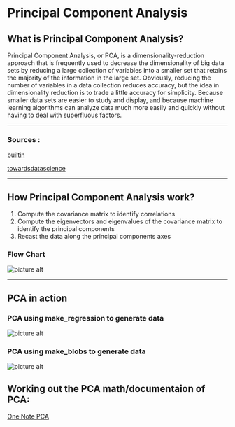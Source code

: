 # Principal Component Analysis

## What is Principal Component Analysis?
Principal Component Analysis, or PCA, is a dimensionality-reduction approach that is frequently used to decrease the dimensionality of big data sets by reducing a large collection of variables into a smaller set that retains the majority of the information in the large set. Obviously, reducing the number of variables in a data collection reduces accuracy, but the idea in dimensionality reduction is to trade a little accuracy for simplicity. Because smaller data sets are easier to study and display, and because machine learning algorithms can analyze data much more easily and quickly without having to deal with superfluous factors.

- - - - 
### Sources :
[builtin](https://builtin.com/data-science/step-step-explanation-principal-component-analysis)

[towardsdatascience](https://towardsdatascience.com/an-intuitive-guide-to-pca-1174055fc800)

- - - -
## How Principal Component Analysis work?
1. Compute the covariance matrix to identify correlations
2. Compute the eigenvectors and eigenvalues of the covariance matrix to identify the principal components
3. Recast the data along the principal components axes

### Flow Chart
![picture alt](https://i.gyazo.com/1e0f05eabc42b8ed1f580d02ffeab039.png "Flow Chart")
- - - -
## PCA in action
### PCA using make_regression to generate data
![picture alt](https://i.gyazo.com/368c215a0898df65d57900cd84f43312.png)
### PCA using make_blobs to generate data
![picture alt](https://i.gyazo.com/782e3771225932ae11ac7bfb54a78949.png)

## Working out the PCA math/documentaion of PCA:
[One Note PCA](https://1drv.ms/u/s!Aqk7Y-sliEtmfWp7imDP9v1ULRk?e=gq8viN)
